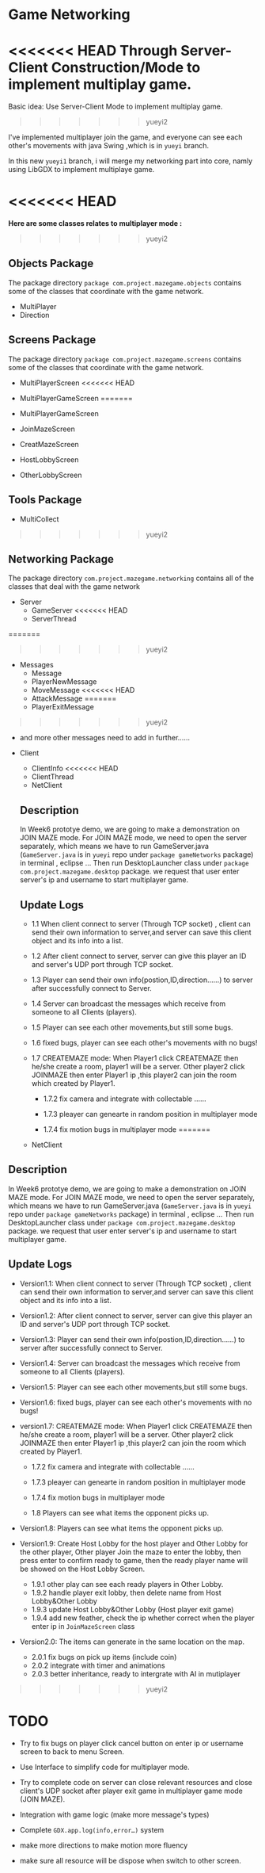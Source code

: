 # Game Networking

<<<<<<< HEAD
Through Server-Client Construction/Mode to implement multiplay game.
=======
Basic idea: Use Server-Client Mode to implement multiplay game.
>>>>>>> yueyi2

I've implemented multiplayer join the game, and everyone can see each other's movements with java Swing ,which is in `yueyi` branch.

In this new `yueyi1` branch, i will merge my networking part into core, namly using LibGDX to implement multiplaye game.

<<<<<<< HEAD
=======


**Here are some classes relates to multiplayer mode :**

>>>>>>> yueyi2
## Objects Package

The package directory `package com.project.mazegame.objects` contains some of the classes that coordinate with the game network.

* MultiPlayer
* Direction

## Screens Package

The package directory `package com.project.mazegame.screens` contains some of the classes that coordinate with the game network.

* MultiPlayerScreen
<<<<<<< HEAD

* MultiPlayerGameScreen
=======
* MultiPlayerGameScreen
* JoinMazeScreen
* CreatMazeScreen
* HostLobbyScreen
* OtherLobbyScreen

## Tools Package

* MultiCollect
>>>>>>> yueyi2

## Networking Package

The package directory `com.project.mazegame.networking` contains all of the classes that deal with the game network

* Server
  * GameServer
<<<<<<< HEAD
  * ServerThread

=======
  
>>>>>>> yueyi2
* Messages
  * Message
  * PlayerNewMessage
  * MoveMessage
<<<<<<< HEAD
  * AttackMessage
=======
  * PlayerExitMessage
>>>>>>> yueyi2
  * and more other messages need to add in further……

* Client

  * ClientInfo
<<<<<<< HEAD
  * ClientThread
  * NetClient

  

  ##  Description 

  In Week6 prototye demo, we are going to make a demonstration on JOIN MAZE mode. For JOIN MAZE mode, we need to open the server separately, which means we have to run GameServer.java (`GameServer.java` is in `yueyi` repo under `package gameNetworks` package) in terminal , eclipse … Then run DesktopLauncher class under `package com.project.mazegame.desktop` package. we request that user enter server's ip and username to start multiplayer game.

  ##  Update Logs

  * 1.1 When client connect to server (Through TCP socket) , client can send their own information to server,and server can save this client object and its info into a list. 
  
  * 1.2 After client connect to server, server can give this player an ID and server's UDP port through TCP socket.
  
  * 1.3 Player can send their own info(postion,ID,direction……)  to server after successfully connect to Server.
  
  * 1.4 Server can broadcast the messages which receive from someone to all Clients (players).
  
  * 1.5  Player can see each other movements,but still some bugs.
  
  * 1.6 fixed bugs, player can see each other's movements with no bugs!
  
  * 1.7 CREATEMAZE mode: When Player1 click CREATEMAZE then he/she create a room, player1 will be a server. Other player2 click JOINMAZE then enter Player1 ip ,this player2 can join the room which created by Player1.
  
    * 1.7.2 fix camera and integrate with collectable ……
  
    * 1.7.3 pleayer can genearte in random position in multiplayer mode
  
    * 1.7.4 fix motion bugs in multiplayer mode
=======
  * NetClient
  
##  Description 

In Week6 prototye demo, we are going to make a demonstration on JOIN MAZE mode. For JOIN MAZE mode, we need to open the server separately, which means we have to run GameServer.java (`GameServer.java` is in `yueyi` repo under `package gameNetworks` package) in terminal , eclipse … Then run DesktopLauncher class under `package com.project.mazegame.desktop` package. we request that user enter server's ip and username to start multiplayer game.

##  Update Logs

* Version1.1:  When client connect to server (Through TCP socket) , client can send their own information to server,and server can save this client object and its info into a list. 
  
* Version1.2: After client connect to server, server can give this player an ID and server's UDP port through TCP socket.
  
* Version1.3: Player can send their own info(postion,ID,direction……)  to server after successfully connect to Server.
  
* Version1.4: Server can broadcast the messages which receive from someone to all Clients (players).
  
* Version1.5:  Player can see each other movements,but still some bugs.
  
* Version1.6: fixed bugs, player can see each other's movements with no bugs!
  
* version1.7: CREATEMAZE mode: When Player1 click CREATEMAZE then he/she create a room, player1 will be a server. Other player2 click JOINMAZE then enter Player1 ip ,this player2 can join the room which created by Player1.
  
  * 1.7.2 fix camera and integrate with collectable ……
  
  * 1.7.3 pleayer can genearte in random position in multiplayer mode
  * 1.7.4 fix motion bugs in multiplayer mode
  
  * 1.8 Players can see what items the opponent picks up.
  
* Version1.8: Players can see what items the opponent picks up.
  
* Version1.9: Create Host Lobby for the host player and Other Lobby for the other player, Other player Join the maze to enter the lobby, then press enter to confirm ready to game, then the ready player name will be showed on the Host Lobby Screen.
  
  * 1.9.1 other play can see each ready players in Other Lobby.
  * 1.9.2 handle player exit lobby, then delete name from Host Lobby&Other Lobby
  * 1.9.3 update Host Lobby&Other Lobby (Host player exit game)
  * 1.9.4 add new feather, check the ip whether correct when the player enter ip in `JoinMazeScreen` class
  
* Version2.0: The items can generate in the same location on the map.
  
  * 2.0.1 fix bugs on pick up items (include coin)
  * 2.0.2 integrate with timer and animations
  * 2.0.3 better inheritance, ready to intergrate with AI in mutiplayer 
>>>>>>> yueyi2
  
  
  
  
  
# TODO

* Try to fix bugs on player click cancel button on enter ip or username screen to back to menu Screen.
  
* Use Interface to simplify code for multiplayer mode.
  
* Try to complete code on server can close relevant resources and close client's UDP socket after player exit game in multiplayer game mode (JOIN MAZE).
  
* Integration with game logic (make more message's types)
  
* Complete `GDX.app.log(info,error…)` system
  
* make more directions to make motion more fluency
  
* make sure all resource will be dispose when switch to other screen.
  
  
  

  

  

  

  

  

  

  

  
  



 